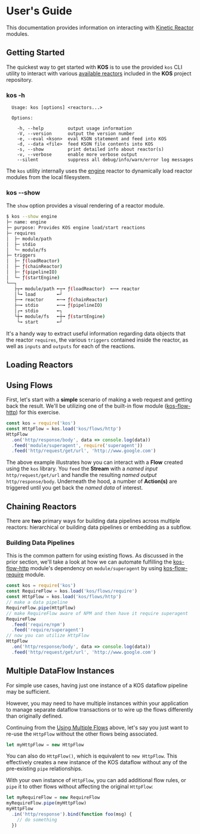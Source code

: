 # User's Guide

This documentation provides information on interacting with
[Kinetic Reactor](./intro.md#kinetic-reactor) modules.

## Getting Started

The quickest way to get started with **KOS** is to use the provided
`kos` CLI utility to interact with various
[available reactors](../README.md#available-reactors) included in the
**KOS** project repository.

### kos -h

```
  Usage: kos [options] <reactors...>

  Options:

    -h, --help         output usage information
    -V, --version      output the version number
    -e, --eval <kson>  eval KSON statement and feed into KOS
    -d, --data <file>  feed KSON file contents into KOS
    -s, --show         print detailed info about reactor(s)
    -v, --verbose      enable more verbose output
    --silent           suppress all debug/info/warn/error log messages
```

The `kos` utility internally uses the [engine](../reactors/engine.md)
reactor to dynamically load reactor modules from the local filesystem.

### kos --show

The `show` option provides a visual rendering of a reactor module.

```bash
$ kos --show engine
├─ name: engine
├─ purpose: Provides KOS engine load/start reactions
├─ requires
│  ├─ module/path
│  ├─ stdio
│  └─ module/fs
├─ triggers
│  ├─ ƒ(loadReactor)
│  ├─ ƒ(chainReactor)
│  ├─ ƒ(pipelineIO)
│  └─ ƒ(startEngine)
└──┐
   ├┬╼ module/path ╾┬╼ ƒ(loadReactor)  ╾─╼ reactor
   │└╼ load        ╾┘
   ├─╼ reactor     ╾─╼ ƒ(chainReactor)
   ├─╼ stdio       ╾─╼ ƒ(pipelineIO)
   │┌╼ stdio       ╾┐
   └┼╼ module/fs   ╾┼╼ ƒ(startEngine)
    └╼ start       ╾┘
```

It's a handy way to extract useful information regarding data objects
that the reactor `requires`, the various `triggers` contained inside
the reactor, as well as `inputs` and `outputs` for each of the
reactions.

## Loading Reactors








## Using Flows

First, let's start with a **simple** scenario of making a web request
and getting back the result. We'll be utilizing one of the built-in
flow module ([kos-flow-http](../flows/http.md)) for this exercise.

```js
const kos = require('kos')
const HttpFlow = kos.load('kos/flows/http')
HttpFlow
  .on('http/response/body', data => console.log(data))
  .feed('module/superagent', require('superagent'))
  .feed('http/request/get/url', 'http://www.google.com')
```

The above example illustrates how you can interact with a **Flow**
created using the `kos` library. You `feed` the **Stream** with a
*named input* `http/request/get/url` and handle the resulting *named
output* `http/response/body`. Underneath the hood, a number of
**Action(s)** are triggered until you get back the *named data* of
interest.

## Chaining Reactors

There are **two** primary ways for building data pipelines across
multiple reactors: hierarchical or 
building data pipelines or embedding as a subflow.

### Building Data Pipelines

This is the common pattern for using existing flows. As discussed in
the prior section, we'll take a look at how we can automate fulfilling
the [kos-flow-http](../flows/http.md) module's dependency on
`module/superagent` by using [kos-flow-require](../flows/require.md)
module.

```js
const kos = require('kos')
const RequireFlow = kos.load('kos/flows/require')
const HttpFlow = kos.load('kos/flows/http')
// make a data pipeline
RequireFlow.pipe(HttpFlow)
// make RequireFlow aware of NPM and then have it require superagent
RequireFlow
  .feed('require/npm')
  .feed('require/superagent')
// now you can utilize HttpFlow
HttpFlow
  .on('http/response/body', data => console.log(data))
  .feed('http/request/get/url', 'http://www.google.com')
```

## Multiple DataFlow Instances

For simple use cases, having just one instance of a KOS dataflow
pipeline may be sufficient.

However, you may need to have multiple instances within your
application to manage separate dataflow transactions or to wire up the
flows differently than originally defined.

Continuing from the [Using Multiple Flows](#using-multiple-flows)
above, let's say you just want to re-use the `HttpFlow` without the
other flows being associated.

```js
let myHttpFlow = new HttpFlow
```

You can also do `HttpFlow()`, which is equivalent to `new
HttpFlow`. This effectively creates a new instance of the KOS dataflow
without any of the pre-existing `pipe` relationships.

With your own instance of `HttpFlow`, you can add additional flow
rules, or `pipe` it to other flows without affecting the original
`HttpFlow`:

```js
let myRequireFlow = new RequireFlow
myRequireFlow.pipe(myHttpFlow)
myHttpFlow
  .in('http/response').bind(function foo(msg) {
    // do something
  })
```
